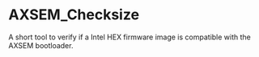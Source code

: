AXSEM_Checksize
===============

A short tool to verify if a Intel HEX firmware image is compatible with the AXSEM bootloader.
